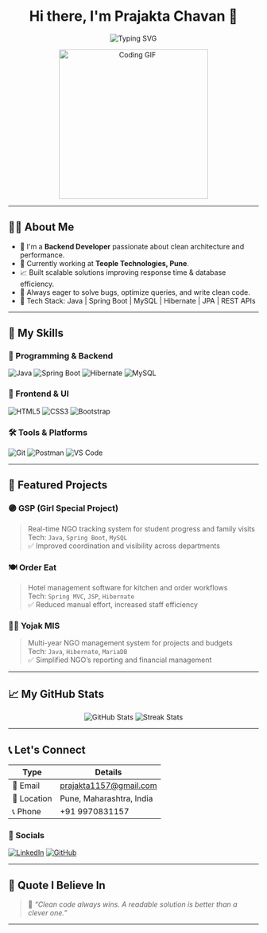 <h1 align="center">
  Hi there, I'm Prajakta Chavan 👋
</h1>

<p align="center">
  <img src="https://readme-typing-svg.demolab.com?font=Fira+Code&weight=500&size=22&pause=1000&color=00C3FF&center=true&vCenter=true&width=435&lines=Software+Developer+from+India;Backend+Engineer+%7C+Spring+Boot+%7C+Java+Expert;Open+to+Collaboration+%7C+Let's+Build+Together" alt="Typing SVG" />
</p>

<p align="center">
  <img src="https://media.giphy.com/media/qgQUggAC3Pfv687qPC/giphy.gif" width="300" alt="Coding GIF"/>
</p>

---

## 🙋‍♀️ About Me

- 🧠 I'm a **Backend Developer** passionate about clean architecture and performance.
- 💼 Currently working at **Teople Technologies, Pune**.
- 📈 Built scalable solutions improving response time & database efficiency.
- 🧩 Always eager to solve bugs, optimize queries, and write clean code.
- 🧪 Tech Stack: Java | Spring Boot | MySQL | Hibernate | JPA | REST APIs

---

## 🚀 My Skills

### 🧠 Programming & Backend
![Java](https://img.shields.io/badge/Java-%23ED8B00.svg?style=for-the-badge&logo=java&logoColor=white)
![Spring Boot](https://img.shields.io/badge/Spring%20Boot-6DB33F?style=for-the-badge&logo=spring-boot&logoColor=white)
![Hibernate](https://img.shields.io/badge/Hibernate-59666C?style=for-the-badge&logo=hibernate&logoColor=white)
![MySQL](https://img.shields.io/badge/MySQL-00758F?style=for-the-badge&logo=mysql&logoColor=white)

### 🧩 Frontend & UI
![HTML5](https://img.shields.io/badge/HTML5-E34F26?style=for-the-badge&logo=html5&logoColor=white)
![CSS3](https://img.shields.io/badge/CSS3-1572B6?style=for-the-badge&logo=css3&logoColor=white)
![Bootstrap](https://img.shields.io/badge/Bootstrap-563D7C?style=for-the-badge&logo=bootstrap&logoColor=white)

### 🛠 Tools & Platforms
![Git](https://img.shields.io/badge/Git-F05032?style=for-the-badge&logo=git&logoColor=white)
![Postman](https://img.shields.io/badge/Postman-FF6C37?style=for-the-badge&logo=postman&logoColor=white)
![VS Code](https://img.shields.io/badge/VS%20Code-007ACC?style=for-the-badge&logo=visual-studio-code&logoColor=white)

---

## 📂 Featured Projects

### 🟣 **GSP (Girl Special Project)**  
> Real-time NGO tracking system for student progress and family visits  
Tech: `Java`, `Spring Boot`, `MySQL`  
✅ Improved coordination and visibility across departments  

### 🍽️ **Order Eat**  
> Hotel management software for kitchen and order workflows  
Tech: `Spring MVC`, `JSP`, `Hibernate`  
✅ Reduced manual effort, increased staff efficiency  

### 🧑‍🎓 **Yojak MIS**  
> Multi-year NGO management system for projects and budgets  
Tech: `Java`, `Hibernate`, `MariaDB`  
✅ Simplified NGO’s reporting and financial management  

---

## 📈 My GitHub Stats

<p align="center">
  <img src="https://github-readme-stats.vercel.app/api?username=prajakta1157&show_icons=true&theme=tokyonight" alt="GitHub Stats" />
  <img src="https://github-readme-streak-stats.herokuapp.com/?user=prajakta1157&theme=tokyonight" alt="Streak Stats" />
</p>

---

## 📞 Let's Connect

| Type       | Details                              |
|------------|---------------------------------------|
| 📧 Email   | [prajakta1157@gmail.com](mailto:prajakta1157@gmail.com) |
| 📍 Location | Pune, Maharashtra, India             |
| 📞 Phone   | +91 9970831157                        |

### 🔗 Socials

[![LinkedIn](https://img.shields.io/badge/LinkedIn-%230077B5.svg?style=for-the-badge&logo=linkedin&logoColor=white)](https://linkedin.com/in/your-link)
[![GitHub](https://img.shields.io/badge/GitHub-181717.svg?style=for-the-badge&logo=github&logoColor=white)](https://github.com/prajakta1157)

---

## 📝 Quote I Believe In

> 💬 *“Clean code always wins. A readable solution is better than a clever one.”*

---

